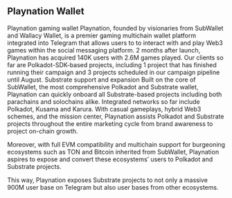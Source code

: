 ## Playnation Wallet
Playnation gaming wallet
Playnation, founded by visionaries from SubWallet and Wallacy Wallet, is a premier gaming multichain wallet platform integrated into Telegram that allows users to to interact with and play Web3 games within the social messaging platform. 2 months after launch, Playnation has acquired 140K users with 2.6M games played. Our clients so far are Polkadot-SDK-based projects, including 1 project that has finished running their campaign and 3 projects scheduled in our campaign pipeline until August.
Substrate support and expansion
Built on the core of SubWallet, the most comprehensive Polkadot and Substrate wallet, Playnation can quickly onboard all Substrate-based projects including both parachains and solochains alike. Integrated networks so far include Polkadot, Kusama and Karura. With casual gameplays, hybrid Web3 schemes, and the mission center, Playnation assists Polkadot and Substrate projects throughout the entire marketing cycle from brand awareness to project on-chain growth. 

Moreover, with full EVM compatibility and multichain support for burgeoning ecosystems such as TON and Bitcoin inherited from SubWallet, Playnation aspires to expose and convert these ecosystems’ users to Polkadot and Substrate projects.

This way, Playnation exposes Substrate projects to not only a massive 900M user base on Telegram but also user bases from other ecosystems. 
